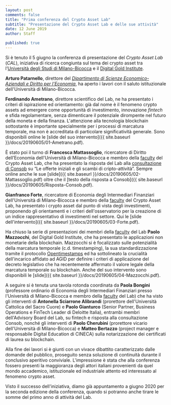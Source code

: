```yaml
---
layout: post
comments: false
title: "Prima conferenza del Crypto Asset Lab"
subtitle: "Presentazione del Crypto Asset Lab e delle sue attività"
date: 12 June 2019
author: Staff

published: true
---
```


Si è tenuto il 5 giugno la conferenza di presentazione del *Crypto Asset Lab* (*CAL*),
iniziativa di ricerca congiunta sul tema dei crypto asset tra
l’[Università degli Studi di Milano-Bicocca](https://www.unimib.it/) e
il [Digital Gold Institute](https://dgi.io/).

**Arturo Patarnello**, direttore del *[Dipartimento di Scienze Economico-Aziendali e Diritto per l'Economia](https://www.diseade.unimib.it)*, ha aperto i lavori con il saluto istituzionale
dell'Università di Milano-Bicocca.

**Ferdinando Ametrano**, direttore scientifico del Lab, ne ha presentato i criteri di ispirazione ed orientamento: già dal nome è il fenomeno crypto assets
ad emergere come opportunità di
investimento, innovazione *fintech* e sfida regolamentare, senza dimenticare
il potenziale dirompente nel futuro della moneta e della finanza. L'attenzione
alla tecnologia blockchain sottostante è importante specialmente per i processi di marcatura
temporale, ma non è accreditata di particolare significatività generale. Sono disponibili online le [slide del suo intervento]({{ site.baseurl }}/docs/20190605/01-Ametrano.pdf).

È stato poi il turno di **Francesca Mattassoglio**, ricercatore di Diritto dell’Economia dell'Università di Milano-Bicocca e membro della [faculty](/faculty/) del Crypto Asset Lab, che ha presentato la risposta del Lab alla
[consultazione di Consob](https://www.consob.it/documents/46180/46181/doc_disc_20190319.pdf/64251cef-d363-4442-9685-e9ff665323cf)
su “Le offerte iniziali e gli scambi di cripto-attività”. Sempre online anche le sue [slide]({{ site.baseurl }}/docs/20190605/02-Mattassoglio.pdf) oltre che il
[testo della risposta a Consob]({{ site.baseurl }}/docs/20190605/Risposta-Consob.pdf).

**Gianfranco Forte**, ricercatore di Economia degli Intermediari Finanziari dell'Università di Milano-Bicocca e membro della [faculty](/faculty/) del Crypto Asset Lab, ha presentato i crypto asset dal punto di vista degli investimenti, proponendo gli orientamenti e i criteri dell'osservatorio per la creazione di un indice rappresentativo di investimenti nel settore. Qui le [slide dell'intervento]({{ site.baseurl }}/docs/20190605/03-Forte.pdf).

Ha chiuso la serie di presentazioni dei membri della [faculty](/faculty/) del Lab
**Paolo Mazzocchi**, del Digital Gold Institute,
che ha presentato le applicazioni non monetarie della blockchain. Mazzocchi si è focalizzato sulle potenzialità della marcatura temporale (c.d. timestamping), la sua standardizzazione tramite il protocollo [Opentimestamps](https://opentimestamps.org/) ed ha sottolineato
la crucialità dell'incarico affidato ad AGID per definire i criteri di applicazione del
decreto legislativo che ha recentemente affermato il valore legale della marcatura temporale su blockchain. Anche del suo intervento sono disponibili le [slide]({{ site.baseurl }}/docs/20190605/04-Mazzocchi.pdf).

A seguire si è tenuta una tavola rotonda coordinata da **Paola Bongini** (professore ordinario di Economia degli Intermediari Finanziari presso l'Università di Milano-Bicocca e membro della [faculty](/faculty/) del Lab) che ha visto gli interventi di **Antonella Sciarrone Alibrandi** (prorettore dell'Università Cattolica del Sacro Cuore) e **Paolo Gianturco** (Senior Partner, Business Operations e FinTech Leader di Deloitte Italia), entrambi membri dell'Advisory Board del Lab, su fintech e risposta alla consultazione Consob, nonché gli interventi di **Paolo Cherubini** (prorettore vicario dell'Università di Milano-Bicocca) e **Matteo Bertazzo** (project manager e responsabile Digital Education di CINECA) sulla notarizzazione
dei certificati di laurea su blockchain.

Alla fine dei lavori si è giunti con un vivace dibattito caratterizzato dalle domande
del pubblico, proseguito senza soluzione di continuità durante il conclusivo aperitivo
conviviale. L'impressione è stata che alla conferenza fossero presenti la maggioranza degli attori italiani
provenienti da quel mondo accademico, istituzionale ed industriale attento ed interessato al fenomeno crypto asset.

Visto il successo dell'iniziativa, diamo già appuntamento a giugno 2020 per la seconda edizione della conferenza, quando si potranno anche tirare le somme del primo anno di attività del Lab.
